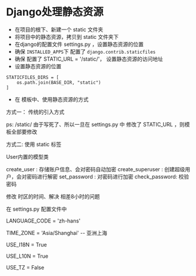 # Django处理静态资源

- 在项目的根下、新建一个 static 文件夹 
- 将项目中的静态资源，拷贝到 static 文件夹下
- 在django的配置文件 settings.py ，设置静态资源的位置 
- 确保 `INSTALLED_APPS`下 配置了 `django.contrib.staticfiles`
- 确保 配置了 STATIC_URL = '/static/'， 设置静态资源的访问地址
- 设置静态资源的位置 
```
STATICFILES_DIRS = [
	os.path.join(BASE_DIR, "static")
]
```

- 在 模板中、使用静态资源的方式 

方式一： 传统的引入方式

<script src="/static/js/xxxxx.js"></script>

ps: /static/ 由于写死了、所以一旦在 settings.py 中 修改了 STATIC_URL ，则模板全部要修改

方式二:  使用 static 标签

<script src="{%  static 'js/xxxx.js'   %}"></script>


User内置的模型类

create_user : 存储账户信息、会对密码自动加密
create_superuser : 创建超级用户，会对密码进行解密
set_password : 对密码进行加密
check_password: 校验密码

 修改 时区的时间、解决 相差8小时的问题
 
 在 settings.py 配置文件中
 
LANGUAGE_CODE = 'zh-hans'

TIME_ZONE = 'Asia/Shanghai'   -- 亚洲上海

USE_I18N = True

USE_L10N = True

USE_TZ = False       

 
